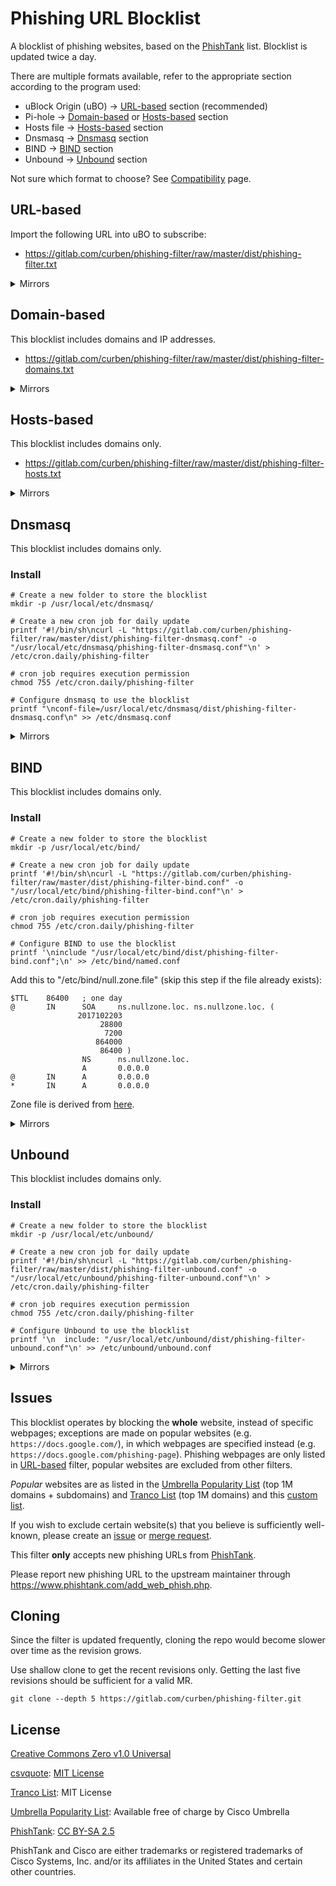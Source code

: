 # Phishing URL Blocklist

A blocklist of phishing websites, based on the [PhishTank](https://www.phishtank.com/) list. Blocklist is updated twice a day.

There are multiple formats available, refer to the appropriate section according to the program used:

- uBlock Origin (uBO) -> [URL-based](#url-based) section (recommended)
- Pi-hole -> [Domain-based](#domain-based) or [Hosts-based](#hosts-based) section
- Hosts file -> [Hosts-based](#hosts-based) section
- Dnsmasq -> [Dnsmasq](#dnsmasq) section
- BIND -> [BIND](#bind) section
- Unbound -> [Unbound](#unbound) section

Not sure which format to choose? See [Compatibility](https://gitlab.com/curben/urlhaus-filter/wikis/compatibility) page.

## URL-based

Import the following URL into uBO to subscribe:

- https://gitlab.com/curben/phishing-filter/raw/master/dist/phishing-filter.txt

<details>
<summary>Mirrors</summary>

- https://cdn.statically.io/gl/curben/phishing-filter/raw/master/dist/phishing-filter.txt
- https://glcdn.githack.com/curben/phishing-filter/raw/master/dist/phishing-filter.txt
- https://raw.githubusercontent.com/curbengh/phishing-filter/master/dist/phishing-filter.txt
- https://cdn.statically.io/gh/curbengh/phishing-filter/master/dist/phishing-filter.txt
- https://gitcdn.xyz/repo/curbengh/phishing-filter/master/dist/phishing-filter.txt
- https://cdn.jsdelivr.net/gh/curbengh/phishing-filter/dist/phishing-filter.txt
- https://repo.or.cz/phishing-filter.git/blob_plain/refs/heads/master:/dist/phishing-filter.txt

</details>

## Domain-based

This blocklist includes domains and IP addresses.

- https://gitlab.com/curben/phishing-filter/raw/master/dist/phishing-filter-domains.txt

<details>
<summary>Mirrors</summary>

- https://cdn.statically.io/gl/curben/phishing-filter/raw/master/dist/phishing-filter-domains.txt
- https://glcdn.githack.com/curben/phishing-filter/raw/master/dist/phishing-filter-domains.txt
- https://raw.githubusercontent.com/curbengh/phishing-filter/master/dist/phishing-filter-domains.txt
- https://cdn.statically.io/gh/curbengh/phishing-filter/master/dist/phishing-filter-domains.txt
- https://gitcdn.xyz/repo/curbengh/phishing-filter/master/dist/phishing-filter-domains.txt
- https://cdn.jsdelivr.net/gh/curbengh/phishing-filter/dist/phishing-filter-domains.txt
- https://repo.or.cz/phishing-filter.git/blob_plain/refs/heads/master:/dist/phishing-filter-domains.txt

</details>

## Hosts-based

This blocklist includes domains only.

- https://gitlab.com/curben/phishing-filter/raw/master/dist/phishing-filter-hosts.txt

<details>
<summary>Mirrors</summary>

- https://cdn.statically.io/gl/curben/phishing-filter/raw/master/dist/phishing-filter-hosts.txt
- https://glcdn.githack.com/curben/phishing-filter/raw/master/dist/phishing-filter-hosts.txt
- https://raw.githubusercontent.com/curbengh/phishing-filter/master/dist/phishing-filter-hosts.txt
- https://cdn.statically.io/gh/curbengh/phishing-filter/master/dist/phishing-filter-hosts.txt
- https://gitcdn.xyz/repo/curbengh/phishing-filter/master/dist/phishing-filter-hosts.txt
- https://cdn.jsdelivr.net/gh/curbengh/phishing-filter/dist/phishing-filter-hosts.txt
- https://repo.or.cz/phishing-filter.git/blob_plain/refs/heads/master:/dist/phishing-filter-hosts.txt

</details>

## Dnsmasq

This blocklist includes domains only.

### Install

```
# Create a new folder to store the blocklist
mkdir -p /usr/local/etc/dnsmasq/

# Create a new cron job for daily update
printf '#!/bin/sh\ncurl -L "https://gitlab.com/curben/phishing-filter/raw/master/dist/phishing-filter-dnsmasq.conf" -o "/usr/local/etc/dnsmasq/phishing-filter-dnsmasq.conf"\n' > /etc/cron.daily/phishing-filter

# cron job requires execution permission
chmod 755 /etc/cron.daily/phishing-filter

# Configure dnsmasq to use the blocklist
printf "\nconf-file=/usr/local/etc/dnsmasq/dist/phishing-filter-dnsmasq.conf\n" >> /etc/dnsmasq.conf
```

<details>
<summary>Mirrors</summary>

- https://cdn.statically.io/gl/curben/phishing-filter/raw/master/dist/phishing-filter-dnsmasq.conf
- https://glcdn.githack.com/curben/phishing-filter/raw/master/dist/phishing-filter-dnsmasq.conf
- https://raw.githubusercontent.com/curbengh/phishing-filter/master/dist/phishing-filter-dnsmasq.conf
- https://cdn.statically.io/gh/curbengh/phishing-filter/master/dist/phishing-filter-dnsmasq.conf
- https://gitcdn.xyz/repo/curbengh/phishing-filter/master/dist/phishing-filter-dnsmasq.conf
- https://cdn.jsdelivr.net/gh/curbengh/phishing-filter/dist/phishing-filter-dnsmasq.conf
- https://repo.or.cz/phishing-filter.git/blob_plain/refs/heads/master:/dist/phishing-filter-dnsmasq.conf

</details>

## BIND

This blocklist includes domains only.

### Install

```
# Create a new folder to store the blocklist
mkdir -p /usr/local/etc/bind/

# Create a new cron job for daily update
printf '#!/bin/sh\ncurl -L "https://gitlab.com/curben/phishing-filter/raw/master/dist/phishing-filter-bind.conf" -o "/usr/local/etc/bind/phishing-filter-bind.conf"\n' > /etc/cron.daily/phishing-filter

# cron job requires execution permission
chmod 755 /etc/cron.daily/phishing-filter

# Configure BIND to use the blocklist
printf '\ninclude "/usr/local/etc/bind/dist/phishing-filter-bind.conf";\n' >> /etc/bind/named.conf
```

Add this to "/etc/bind/null.zone.file" (skip this step if the file already exists):

```
$TTL    86400   ; one day
@       IN      SOA     ns.nullzone.loc. ns.nullzone.loc. (
               2017102203
                    28800
                     7200
                   864000
                    86400 )
                NS      ns.nullzone.loc.
                A       0.0.0.0
@       IN      A       0.0.0.0
*       IN      A       0.0.0.0
```

Zone file is derived from [here](https://github.com/tomzuu/blacklist-named/blob/master/null.zone.file).

<details>
<summary>Mirrors</summary>

- https://cdn.statically.io/gl/curben/phishing-filter/raw/master/dist/phishing-filter-bind.conf
- https://glcdn.githack.com/curben/phishing-filter/raw/master/dist/phishing-filter-bind.conf
- https://raw.githubusercontent.com/curbengh/phishing-filter/master/dist/phishing-filter-bind.conf
- https://cdn.statically.io/gh/curbengh/phishing-filter/master/dist/phishing-filter-bind.conf
- https://gitcdn.xyz/repo/curbengh/phishing-filter/master/dist/phishing-filter-bind.conf
- https://cdn.jsdelivr.net/gh/curbengh/phishing-filter/dist/phishing-filter-bind.conf
- https://repo.or.cz/phishing-filter.git/blob_plain/refs/heads/master:/dist/phishing-filter-bind.conf

</details>

## Unbound

This blocklist includes domains only.

### Install

```
# Create a new folder to store the blocklist
mkdir -p /usr/local/etc/unbound/

# Create a new cron job for daily update
printf '#!/bin/sh\ncurl -L "https://gitlab.com/curben/phishing-filter/raw/master/dist/phishing-filter-unbound.conf" -o "/usr/local/etc/unbound/phishing-filter-unbound.conf"\n' > /etc/cron.daily/phishing-filter

# cron job requires execution permission
chmod 755 /etc/cron.daily/phishing-filter

# Configure Unbound to use the blocklist
printf '\n  include: "/usr/local/etc/unbound/dist/phishing-filter-unbound.conf"\n' >> /etc/unbound/unbound.conf
```

<details>
<summary>Mirrors</summary>

- https://cdn.statically.io/gl/curben/phishing-filter/raw/master/dist/phishing-filter-unbound.conf
- https://glcdn.githack.com/curben/phishing-filter/raw/master/dist/phishing-filter-unbound.conf
- https://raw.githubusercontent.com/curbengh/phishing-filter/master/dist/phishing-filter-unbound.conf
- https://cdn.statically.io/gh/curbengh/phishing-filter/master/dist/phishing-filter-unbound.conf
- https://gitcdn.xyz/repo/curbengh/phishing-filter/master/dist/phishing-filter-unbound.conf
- https://cdn.jsdelivr.net/gh/curbengh/phishing-filter/dist/phishing-filter-unbound.conf
- https://repo.or.cz/phishing-filter.git/blob_plain/refs/heads/master:/dist/phishing-filter-unbound.conf

</details>

## Issues

This blocklist operates by blocking the **whole** website, instead of specific webpages; exceptions are made on popular websites (e.g. `https://docs.google.com/`), in which webpages are specified instead (e.g. `https://docs.google.com/phishing-page`). Phishing webpages are only listed in [URL-based](#url-based) filter, popular websites are excluded from other filters.

*Popular* websites are as listed in the [Umbrella Popularity List](https://s3-us-west-1.amazonaws.com/umbrella-static/index.html) (top 1M domains + subdomains) and [Tranco List](https://tranco-list.eu/) (top 1M domains) and this [custom list](src/exclude.txt).

If you wish to exclude certain website(s) that you believe is sufficiently well-known, please create an [issue](https://gitlab.com/curben/phishing-filter/issues) or [merge request](https://gitlab.com/curben/phishing-filter/merge_requests).

This filter **only** accepts new phishing URLs from [PhishTank](https://www.phishtank.com/).

Please report new phishing URL to the upstream maintainer through https://www.phishtank.com/add_web_phish.php.

## Cloning

Since the filter is updated frequently, cloning the repo would become slower over time as the revision grows.

Use shallow clone to get the recent revisions only. Getting the last five revisions should be sufficient for a valid MR.

`git clone --depth 5 https://gitlab.com/curben/phishing-filter.git`

## License

[Creative Commons Zero v1.0 Universal](LICENSE.md)

[csvquote](https://github.com/dbro/csvquote): [MIT License](https://choosealicense.com/licenses/mit/)

[Tranco List](https://tranco-list.eu/): MIT License

[Umbrella Popularity List](https://s3-us-west-1.amazonaws.com/umbrella-static/index.html): Available free of charge by Cisco Umbrella

[PhishTank](https://www.phishtank.com/): [CC BY-SA 2.5](https://creativecommons.org/licenses/by-sa/2.5/)

PhishTank and Cisco are either trademarks or registered trademarks of Cisco Systems, Inc. and/or its affiliates in the United States and certain other countries.
